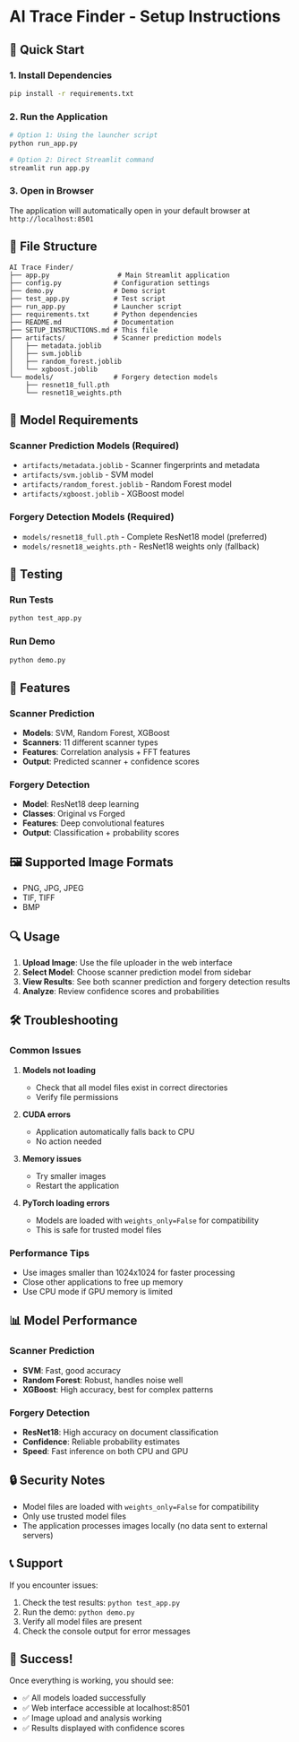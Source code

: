 # AI Trace Finder - Setup Instructions

## 🚀 Quick Start

### 1. Install Dependencies
```bash
pip install -r requirements.txt
```

### 2. Run the Application
```bash
# Option 1: Using the launcher script
python run_app.py

# Option 2: Direct Streamlit command
streamlit run app.py
```

### 3. Open in Browser
The application will automatically open in your default browser at `http://localhost:8501`

## 📁 File Structure

```
AI Trace Finder/
├── app.py                 # Main Streamlit application
├── config.py             # Configuration settings
├── demo.py               # Demo script
├── test_app.py           # Test script
├── run_app.py            # Launcher script
├── requirements.txt      # Python dependencies
├── README.md             # Documentation
├── SETUP_INSTRUCTIONS.md # This file
├── artifacts/            # Scanner prediction models
│   ├── metadata.joblib
│   ├── svm.joblib
│   ├── random_forest.joblib
│   └── xgboost.joblib
└── models/               # Forgery detection models
    ├── resnet18_full.pth
    └── resnet18_weights.pth
```

## 🔧 Model Requirements

### Scanner Prediction Models (Required)
- `artifacts/metadata.joblib` - Scanner fingerprints and metadata
- `artifacts/svm.joblib` - SVM model
- `artifacts/random_forest.joblib` - Random Forest model
- `artifacts/xgboost.joblib` - XGBoost model

### Forgery Detection Models (Required)
- `models/resnet18_full.pth` - Complete ResNet18 model (preferred)
- `models/resnet18_weights.pth` - ResNet18 weights only (fallback)

## 🧪 Testing

### Run Tests
```bash
python test_app.py
```

### Run Demo
```bash
python demo.py
```

## 🎯 Features

### Scanner Prediction
- **Models**: SVM, Random Forest, XGBoost
- **Scanners**: 11 different scanner types
- **Features**: Correlation analysis + FFT features
- **Output**: Predicted scanner + confidence scores

### Forgery Detection
- **Model**: ResNet18 deep learning
- **Classes**: Original vs Forged
- **Features**: Deep convolutional features
- **Output**: Classification + probability scores

## 🖼️ Supported Image Formats

- PNG, JPG, JPEG
- TIF, TIFF
- BMP

## 🔍 Usage

1. **Upload Image**: Use the file uploader in the web interface
2. **Select Model**: Choose scanner prediction model from sidebar
3. **View Results**: See both scanner prediction and forgery detection results
4. **Analyze**: Review confidence scores and probabilities

## 🛠️ Troubleshooting

### Common Issues

1. **Models not loading**
   - Check that all model files exist in correct directories
   - Verify file permissions

2. **CUDA errors**
   - Application automatically falls back to CPU
   - No action needed

3. **Memory issues**
   - Try smaller images
   - Restart the application

4. **PyTorch loading errors**
   - Models are loaded with `weights_only=False` for compatibility
   - This is safe for trusted model files

### Performance Tips

- Use images smaller than 1024x1024 for faster processing
- Close other applications to free up memory
- Use CPU mode if GPU memory is limited

## 📊 Model Performance

### Scanner Prediction
- **SVM**: Fast, good accuracy
- **Random Forest**: Robust, handles noise well
- **XGBoost**: High accuracy, best for complex patterns

### Forgery Detection
- **ResNet18**: High accuracy on document classification
- **Confidence**: Reliable probability estimates
- **Speed**: Fast inference on both CPU and GPU

## 🔒 Security Notes

- Model files are loaded with `weights_only=False` for compatibility
- Only use trusted model files
- The application processes images locally (no data sent to external servers)

## 📞 Support

If you encounter issues:

1. Check the test results: `python test_app.py`
2. Run the demo: `python demo.py`
3. Verify all model files are present
4. Check the console output for error messages

## 🎉 Success!

Once everything is working, you should see:
- ✅ All models loaded successfully
- ✅ Web interface accessible at localhost:8501
- ✅ Image upload and analysis working
- ✅ Results displayed with confidence scores


